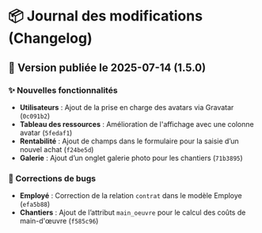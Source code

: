 # 📦 Journal des modifications (Changelog)
## 📅 Version publiée le 2025-07-14 (1.5.0)

### ✨ Nouvelles fonctionnalités

- **Utilisateurs** : Ajout de la prise en charge des avatars via Gravatar (`0c091b2`)
- **Tableau des ressources** : Amélioration de l'affichage avec une colonne avatar (`5fedaf1`)
- **Rentabilité** : Ajout de champs dans le formulaire pour la saisie d’un nouvel achat (`f24be5d`)
- **Galerie** : Ajout d’un onglet galerie photo pour les chantiers (`71b3895`)

### 🐛 Corrections de bugs

- **Employé** : Correction de la relation `contrat` dans le modèle Employe (`efa5b88`)
- **Chantiers** : Ajout de l’attribut `main_oeuvre` pour le calcul des coûts de main-d'œuvre (`f585c96`)

